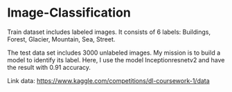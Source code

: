 # Image-Classification
Train dataset includes labeled images. It consists of 6 labels: Buildings, Forest, Glacier, Mountain, Sea, Street.

The test data set includes 3000 unlabeled images. My mission is to build a model to  identify its label. Here, I use the model Inceptionresnetv2 and have the result with 0.91 accuracy.


Link data: https://www.kaggle.com/competitions/dl-coursework-1/data
